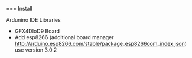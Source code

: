 ===
Install

Ardunino IDE
Libraries
* GFX4DIoD9
Board
* Add esp8266 (additional board manager http://arduino.esp8266.com/stable/package_esp8266com_index.json) use version 3.0.2
